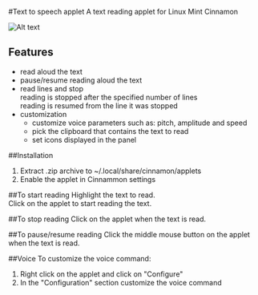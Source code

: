 #Text to speech applet
A text reading applet for Linux Mint Cinnamon

![Alt text](../master/screenshots/reading_small.png "Text to speech applet")

## Features
* read aloud the text
* pause/resume reading aloud the text
* read lines and stop  
  reading is stopped after the specified number of lines  
  reading is resumed from the line it was stopped  
* customization
  * customize voice parameters such as: pitch, amplitude and speed
  * pick the clipboard that contains the text to read
  * set icons displayed in the panel

##Installation
1. Extract .zip archive to ~/.local/share/cinnamon/applets
2. Enable the applet in Cinnammon settings

##To start reading
Highlight the text to read.  
Click on the applet to start reading the text.

##To stop reading
Click on the applet when the text is read.

##To pause/resume reading
Click the middle mouse button on the applet when the text is read.

##Voice
To customize the voice command:  
  
1. Right click on the applet and click on "Configure"
2. In the "Configuration" section customize the voice command

